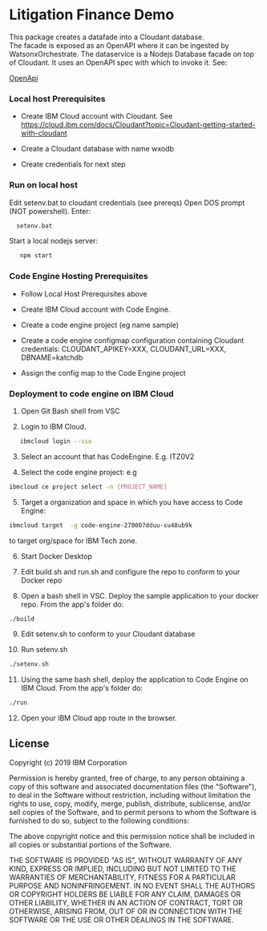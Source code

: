 # Litigation Finance Demo

This package creates a datafade into a Cloudant database.  
The facade is exposed as an OpenAPI where it can be ingested by WatsonxOrchestrate. 
The dataservice is a Nodejs Database facade on top of Cloudant.  It uses an OpenAPI spec with which to invoke it. 
See:

 [OpenApi](\openapi\dataApi.yaml)

### Local host Prerequisites

 * Create IBM Cloud account with Cloudant.  See https://cloud.ibm.com/docs/Cloudant?topic=Cloudant-getting-started-with-cloudant 
 
 * Create a Cloudant database with name wxodb

 * Create credentials for next step

### Run on local host

 Edit setenv.bat to cloudant credentials (see prereqs)
 Open DOS prompt (NOT powershell).  Enter:

 ```sh
   setenv.bat
```

 Start a local nodejs server: 
 
```sh
   npm start
```

### Code Engine Hosting Prerequisites

 * Follow Local Host Prerequisites above
 
 * Create IBM Cloud account with Code Engine. 

 * Create a code engine project (eg name sample)

 * Create a code engine configmap configuration containing Cloudant credentials: CLOUDANT_APIKEY=XXX, CLOUDANT_URL=XXX, DBNAME=katchdb

 * Assign the config map to the Code Engine project

### Deployment to code engine on IBM Cloud

1. Open Git Bash shell from VSC

2. Login to IBM Cloud.

```sh
   ibmcloud login --sso
```

3. Select an account that has CodeEngine.  E.g. ITZ0V2

4. Select the code engine project: e.g 

```sh
ibmcloud ce project select -n [PROJECT_NAME]
```

5. Target a organization and space in which you have access to Code Engine:
  
  ```sh
ibmcloud target  -g code-engine-270007dduu-su48ub9k
```

to target org/space for IBM Tech zone. 

6. Start Docker Desktop

7. Edit build.sh and run.sh and configure the repo to conform to your Docker repo  

8. Open a bash shell in VSC.  Deploy the sample application to your docker repo. From the app's folder do:

  ```sh
  ./build
  ```

9. Edit setenv.sh to conform to your Cloudant database 

10. Run setenv.sh

  ```sh
  ./setenv.sh
  ```

11. Using the same bash shell, deploy the application to Code Engine on IBM Cloud. From the app's folder do:

  ```sh
  ./run
  ```

12. Open your IBM Cloud app route in the browser.


## License

Copyright (c) 2019 IBM Corporation

Permission is hereby granted, free of charge, to any person obtaining a copy of this software and associated documentation files (the "Software"), to deal in the Software without restriction, including without limitation the rights to use, copy, modify, merge, publish, distribute, sublicense, and/or sell copies of the Software, and to permit persons to whom the Software is furnished to do so, subject to the following conditions:

The above copyright notice and this permission notice shall be included in all copies or substantial portions of the Software.

THE SOFTWARE IS PROVIDED "AS IS", WITHOUT WARRANTY OF ANY KIND, EXPRESS OR IMPLIED, INCLUDING BUT NOT LIMITED TO THE WARRANTIES OF MERCHANTABILITY, FITNESS FOR A PARTICULAR PURPOSE AND NONINFRINGEMENT. IN NO EVENT SHALL THE AUTHORS OR COPYRIGHT HOLDERS BE LIABLE FOR ANY CLAIM, DAMAGES OR OTHER LIABILITY, WHETHER IN AN ACTION OF CONTRACT, TORT OR OTHERWISE, ARISING FROM, OUT OF OR IN CONNECTION WITH THE SOFTWARE OR THE USE OR OTHER DEALINGS IN THE SOFTWARE.

